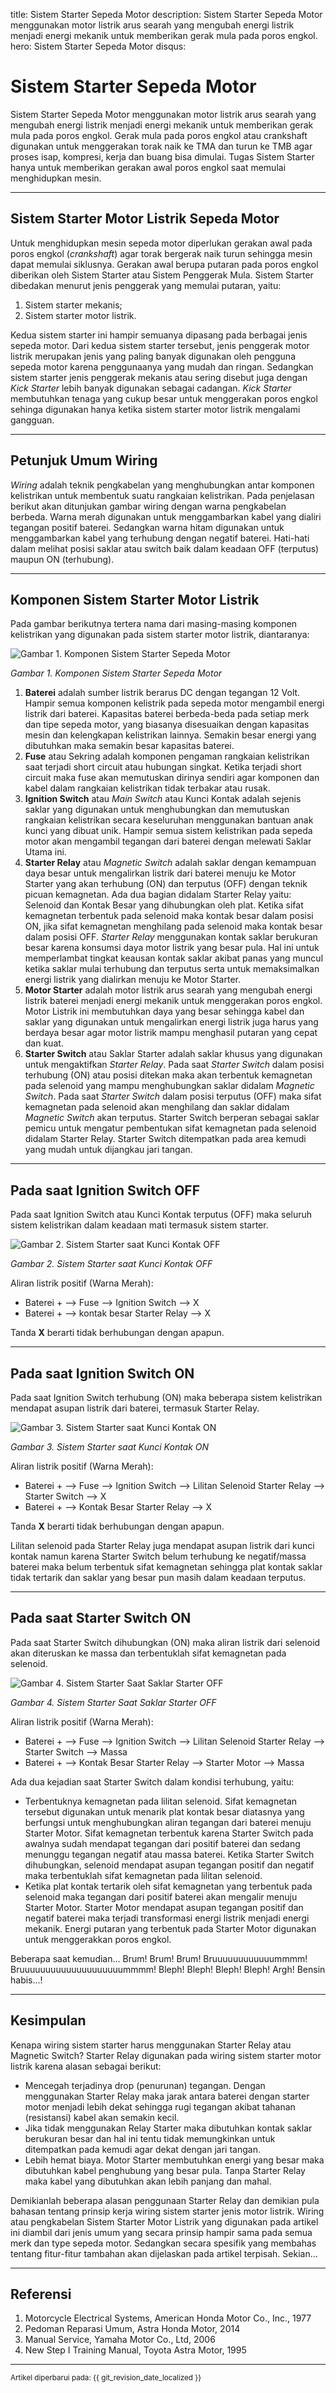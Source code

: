 title: Sistem Starter Sepeda Motor
description: Sistem Starter Sepeda Motor menggunakan motor listrik arus searah yang mengubah energi listrik menjadi energi mekanik untuk memberikan gerak mula pada poros engkol.
hero: Sistem Starter Sepeda Motor
disqus: 

# Sistem Starter Sepeda Motor

Sistem Starter Sepeda Motor menggunakan motor listrik arus searah yang mengubah energi listrik menjadi energi mekanik untuk memberikan gerak mula pada poros engkol. Gerak mula pada poros engkol atau crankshaft digunakan untuk menggerakan torak naik ke TMA dan turun ke TMB agar proses isap, kompresi, kerja dan buang bisa dimulai. Tugas Sistem Starter hanya untuk memberikan gerakan awal poros engkol saat memulai menghidupkan mesin.

***

## Sistem Starter Motor Listrik Sepeda Motor

Untuk menghidupkan mesin sepeda motor diperlukan gerakan awal pada poros engkol (*crankshaft*) agar torak bergerak naik turun sehingga mesin dapat memulai siklusnya. Gerakan awal berupa putaran pada poros engkol diberikan oleh Sistem Starter atau Sistem Penggerak Mula. Sistem Starter dibedakan menurut jenis penggerak yang memulai putaran, yaitu: 

1. Sistem starter mekanis; 
2. Sistem starter motor listrik.

Kedua sistem starter ini hampir semuanya dipasang pada berbagai jenis sepeda motor. Dari kedua sistem starter tersebut, jenis penggerak motor listrik merupakan jenis yang paling banyak digunakan oleh pengguna sepeda motor karena penggunaanya yang mudah dan ringan. Sedangkan sistem starter jenis penggerak mekanis atau sering disebut juga dengan *Kick Starter* lebih banyak digunakan sebagai cadangan. *Kick Starter* membutuhkan tenaga yang cukup besar untuk menggerakan poros engkol sehinga digunakan hanya ketika sistem starter motor listrik mengalami gangguan.

***

## Petunjuk Umum Wiring

*Wiring* adalah teknik pengkabelan yang menghubungkan antar komponen kelistrikan untuk membentuk suatu rangkaian kelistrikan. Pada penjelasan berikut akan ditunjukan gambar wiring dengan warna pengkabelan berbeda. Warna merah digunakan untuk menggambarkan kabel yang dialiri tegangan positif baterei. Sedangkan warna hitam digunakan untuk menggambarkan kabel yang terhubung dengan negatif baterei. Hati-hati dalam melihat posisi saklar atau switch baik dalam keadaan OFF (terputus) maupun ON (terhubung).

***

## Komponen Sistem Starter Motor Listrik

Pada gambar berikutnya tertera nama dari masing-masing komponen kelistrikan yang digunakan pada sistem starter motor listrik, diantaranya:

![Gambar 1. Komponen Sistem Starter Sepeda Motor](./images/Sistem_Starter_Motor_Listrik.jpg)

*Gambar 1. Komponen Sistem Starter Sepeda Motor*

1. **Baterei** adalah sumber listrik berarus DC dengan tegangan 12 Volt. Hampir semua komponen kelistrik pada sepeda motor mengambil energi listrik dari baterei. Kapasitas baterei berbeda-beda pada setiap merk dan tipe sepeda motor, yang biasanya disesuaikan dengan kapasitas mesin dan kelengkapan kelistrikan lainnya. Semakin besar energi yang dibutuhkan maka semakin besar kapasitas baterei.
2. **Fuse** atau Sekring adalah komponen pengaman rangkaian kelistrikan saat terjadi short circuit atau hubungan singkat. Ketika terjadi short circuit maka fuse akan memutuskan dirinya sendiri agar komponen dan kabel dalam rangkaian kelistrikan tidak terbakar atau rusak.
3. **Ignition Switch** atau *Main Switch* atau Kunci Kontak adalah sejenis saklar yang digunakan untuk menghubungkan dan memutuskan rangkaian kelistrikan secara keseluruhan menggunakan bantuan anak kunci yang dibuat unik. Hampir semua sistem kelistrikan pada sepeda motor akan mengambil tegangan dari baterei dengan melewati Saklar Utama ini.
4. **Starter Relay** atau *Magnetic Switch* adalah saklar dengan kemampuan daya besar untuk mengalirkan listrik dari baterei menuju ke Motor Starter yang akan terhubung (ON) dan terputus (OFF) dengan teknik picuan kemagnetan. Ada dua bagian didalam Starter Relay yaitu: Selenoid dan Kontak Besar yang dihubungkan oleh plat. Ketika sifat kemagnetan terbentuk pada selenoid maka kontak besar dalam posisi ON, jika sifat kemagnetan menghilang pada selenoid maka kontak besar dalam posisi OFF. *Starter Relay* menggunakan kontak saklar berukuran besar karena konsumsi daya motor listrik yang besar pula. Hal ini untuk memperlambat tingkat keausan kontak saklar akibat panas yang muncul ketika saklar mulai terhubung dan terputus serta untuk memaksimalkan energi listrik yang dialirkan menuju ke Motor Starter.
5. **Motor Starter** adalah motor listrik arus searah yang mengubah energi listrik baterei menjadi energi mekanik untuk menggerakan poros engkol. Motor Listrik ini membutuhkan daya yang besar sehingga kabel dan saklar yang digunakan untuk mengalirkan energi listrik juga harus yang berdaya besar agar motor listrik mampu menghasil putaran yang cepat dan kuat.
6. **Starter Switch** atau Saklar Starter adalah saklar khusus yang digunakan untuk mengaktifkan *Starter Relay*. Pada saat *Starter Switch* dalam posisi terhubung (ON) atau posisi ditekan maka akan terbentuk kemagnetan pada selenoid yang mampu menghubungkan saklar didalam *Magnetic Switch*. Pada saat *Starter Switch* dalam posisi terputus (OFF) maka sifat kemagnetan pada selenoid akan menghilang dan saklar didalam *Magnetic Switch* akan terputus. Starter Switch berperan sebagai saklar pemicu untuk mengatur pembentukan sifat kemagnetan pada selenoid didalam Starter Relay. Starter Switch ditempatkan pada area kemudi yang mudah untuk dijangkau jari tangan.

***

## Pada saat Ignition Switch OFF

Pada saat Ignition Switch atau Kunci Kontak terputus (OFF) maka seluruh sistem kelistrikan dalam keadaan mati termasuk sistem starter.

![Gambar 2. Sistem Starter saat Kunci Kontak OFF](./images/Wiring-01.jpg)

*Gambar 2. Sistem Starter saat Kunci Kontak OFF*

Aliran listrik positif (Warna Merah):

* Baterei + --> Fuse --> Ignition Switch --> X
* Baterei + --> kontak besar Starter Relay --> X

Tanda **X** berarti tidak berhubungan dengan apapun.

***

## Pada saat Ignition Switch ON

Pada saat Ignition Switch terhubung (ON) maka beberapa sistem kelistrikan mendapat asupan listrik dari baterei, termasuk Starter Relay.

![Gambar 3. Sistem Starter saat Kunci Kontak ON](./images/Wiring-02.jpg)

*Gambar 3. Sistem Starter saat Kunci Kontak ON*

Aliran listrik positif (Warna Merah):

* Baterei + --> Fuse --> Ignition Switch --> Lilitan Selenoid Starter Relay --> Starter Switch --> X
* Baterei + --> Kontak Besar Starter Relay --> X

Tanda **X** berarti tidak berhubungan dengan apapun.

Lilitan selenoid pada Starter Relay juga mendapat asupan listrik dari kunci kontak namun karena Starter Switch belum terhubung ke negatif/massa baterei maka belum terbentuk sifat kemagnetan sehingga plat kontak saklar tidak tertarik dan saklar yang besar pun masih dalam keadaan terputus.

***

## Pada saat Starter Switch ON

Pada saat Starter Switch dihubungkan (ON) maka aliran listrik dari selenoid akan diteruskan ke massa dan terbentuklah sifat kemagnetan pada selenoid.

![Gambar 4. Sistem Starter Saat Saklar Starter OFF](./images/Wiring-03.jpg)

*Gambar 4. Sistem Starter Saat Saklar Starter OFF*

Aliran listrik positif (Warna Merah):

* Baterei + --> Fuse --> Ignition Switch --> Lilitan Selenoid Starter Relay --> Starter Switch --> Massa
* Baterei + --> Kontak Besar Starter Relay --> Starter Motor --> Massa

Ada dua kejadian saat Starter Switch dalam kondisi terhubung, yaitu:

* Terbentuknya kemagnetan pada lilitan selenoid. Sifat kemagnetan tersebut digunakan untuk menarik plat kontak besar diatasnya yang berfungsi untuk menghubungkan aliran tegangan dari baterei menuju Starter Motor. Sifat kemagnetan terbentuk karena Starter Switch pada awalnya sudah mendapat tegangan dari positif baterei dan sedang menunggu tegangan negatif atau massa baterei. Ketika Starter Switch dihubungkan, selenoid mendapat asupan tegangan positif dan negatif maka terbentuklah sifat kemagnetan pada lilitan selenoid.
* Ketika plat kontak tertarik oleh sifat kemagnetan yang terbentuk pada selenoid maka tegangan dari positif baterei akan mengalir menuju Starter Motor. Starter Motor mendapat asupan tegangan positif dan negatif baterei maka terjadi transformasi energi listrik menjadi energi mekanik. Energi putaran yang terbentuk pada Starter Motor digunakan untuk menggerakkan poros engkol.

Beberapa saat kemudian... Brum! Brum! Brum! Bruuuuuuuuuuuummmm! Bruuuuuuuuuuuuuuuuuuuummmm! Bleph! Bleph! Bleph! Bleph! Argh! Bensin habis...!

***

## Kesimpulan

Kenapa wiring sistem starter harus menggunakan Starter Relay atau Magnetic Switch? Starter Relay digunakan pada wiring sistem starter motor listrik karena alasan sebagai berikut:

* Mencegah terjadinya drop (penurunan) tegangan. Dengan menggunakan Starter Relay maka jarak antara baterei dengan starter motor menjadi lebih dekat sehingga rugi tegangan akibat tahanan (resistansi) kabel akan semakin kecil.
* Jika tidak menggunakan Relay Starter maka dibutuhkan kontak saklar berukuran besar dan hal ini tentu tidak memungkinkan untuk ditempatkan pada kemudi agar dekat dengan jari tangan.
* Lebih hemat biaya. Motor Starter membutuhkan energi yang besar maka dibutuhkan kabel penghubung yang besar pula. Tanpa Starter Relay maka kabel yang dibutuhkan akan lebih panjang dan mahal.

Demikianlah beberapa alasan penggunaan Starter Relay dan demikian pula bahasan tentang prinsip kerja wiring sistem starter jenis motor listrik. Wiring atau pengkabelan Sistem Starter Motor Listrik yang digunakan pada artikel ini diambil dari jenis umum yang secara prinsip hampir sama pada semua merk dan type sepeda motor. Sedangkan secara spesifik yang membahas tentang fitur-fitur tambahan akan dijelaskan pada artikel terpisah. Sekian...

***

## Referensi

1. Motorcycle Electrical Systems, American Honda Motor Co., Inc., 1977
2. Pedoman Reparasi Umum, Astra Honda Motor, 2014
3. Manual Service, Yamaha Motor Co., Ltd, 2006
4. New Step I Training Manual, Toyota Astra Motor, 1995

***

<small>Artikel diperbarui pada: {{ git_revision_date_localized }}</small>